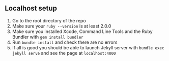 ## Localhost setup

1. Go to the root directory of the repo
2. Make sure your ```ruby --version``` is at least 2.0.0
3. Make sure you installed Xcode, Command Line Tools and the Ruby Bundler with ```gem install bundler```
4. Run ```bundle install``` and check there are no errors
5. If all is good you should be able to launch Jekyll server with ```bundle exec jekyll serve``` and see the page at ```localhost:4000```
